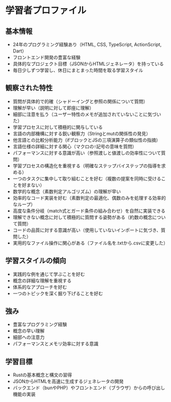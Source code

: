 # 学習者プロファイル

## 基本情報
- 24年のプログラミング経験あり（HTML, CSS, TypeScript, ActionScript, Dart）
- フロントエンド開発の豊富な経験
- 具体的なプロジェクト目標（JSONからHTMLジェネレータ）を持っている
- 毎日少しずつ学習し、休日にまとまった時間を取る学習スタイル

## 観察された特性
- 質問が具体的で的確（シャドーイングと参照の関係について質問）
- 理解が早い（説明に対して即座に理解）
- 細部に注意を払う（ユーザー特性のメモが追加されていないことに気づいた）
- 学習プロセスに対して積極的に関与している
- 言語の内部機構に対する鋭い観察力（Stringとmutの関係性の発見）
- 他言語との比較分析能力（ifブロックとJSの三項演算子の類似性の指摘）
- 言語仕様の詳細に対する関心（マクロの`!`記号の意味を質問）
- パフォーマンスに対する意識が高い（参照渡しと値渡しの効率性について質問）
- 学習プロセスの構造化を重視する（明確なステップバイステップの指導を求める）
- 一つのタスクに集中して取り組むことを好む（複数の提案を同時に受けることを好まない）
- 数学的な概念（素数判定アルゴリズム）の理解が早い
- 効率的なコード実装を好む（素数判定の最適化、偶数のみを処理する効率的なループ）
- 高度な条件分岐（match式とガード条件の組み合わせ）を自然に実装できる
- 理解できない概念に対して積極的に質問する姿勢がある（約数の概念について質問）
- コードの品質に対する意識が高い（使用していないインポートに気づき、質問した）
- 実用的なファイル操作に関心がある（ファイル名を.txtから.csvに変更した）

## 学習スタイルの傾向
- 実践的な例を通じて学ぶことを好む
- 概念の詳細な理解を重視する
- 体系的なアプローチを好む
- 一つのトピックを深く掘り下げることを好む

## 強み
- 豊富なプログラミング経験
- 概念の早い理解
- 細部への注意力
- パフォーマンスとメモリ効率に対する意識

## 学習目標
- Rustの基本概念と構文の習得
- JSONからHTMLを高速に生成するジェネレータの開発
- バックエンド（bunやPHP）やフロントエンド（ブラウザ）からの呼び出し機能の実装